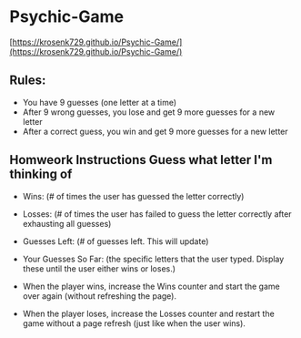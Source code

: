 # Psychic-Game

[https://krosenk729.github.io/Psychic-Game/](https://krosenk729.github.io/Psychic-Game/)

## Rules:
* You have 9 guesses (one letter at a time)
* After 9 wrong guesses, you lose and get 9 more guesses for a new letter
* After a correct guess, you win and get 9 more guesses for a new letter

## Homweork Instructions Guess what letter I'm thinking of

* Wins: (# of times the user has guessed the letter correctly)

* Losses: (# of times the user has failed to guess the letter correctly after exhausting all guesses)

* Guesses Left: (# of guesses left. This will update)

* Your Guesses So Far: (the specific letters that the user typed. Display these until the user either wins or loses.)

* When the player wins, increase the Wins counter and start the game over again (without refreshing the page).

* When the player loses, increase the Losses counter and restart the game without a page refresh (just like when the user wins).
